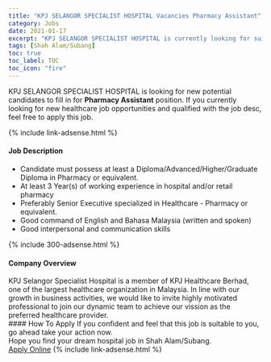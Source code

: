 ```yaml
---
title: "KPJ SELANGOR SPECIALIST HOSPITAL Vacancies Pharmacy Assistant" 
category: Jobs 
date: 2021-01-17 
excerpt: "KPJ SELANGOR SPECIALIST HOSPITAL is currently looking for suitable person to fill in the Pharmacy Assistant which positioned at Shah Alam/Subang" 
tags: [Shah Alam/Subang] 
toc: true 
toc_label: TOC 
toc_icon: "fire" 
--- 
```


<p>KPJ SELANGOR SPECIALIST HOSPITAL is looking for new potential candidates to fill in for <b>Pharmacy Assistant</b> position. If you currently looking for new healthcare job opportunities and qualified with the job desc, feel free to apply this job.
</p>{% include link-adsense.html %} 
<div><div><h4>Job Description</h4></div><div><div><span><div><ul><li>Candidate must possess at least a Diploma/Advanced/Higher/Graduate Diploma in Pharmacy or equivalent.</li><li>At least 3&#160;Year(s) of working experience in hospital and/or retail pharmacy</li><li>Preferably Senior Executive specialized in Healthcare - Pharmacy or equivalent.</li><li>Good command of English and Bahasa Malaysia (written and spoken)</li><li>Good interpersonal and communication skills</li></ul></div></span></div></div></div> 
{% include 300-adsense.html %} 
<div><div><h4>Company Overview</h4></div><div><div><span><div><div>KPJ Selangor Specialist Hospital is a member of KPJ Healthcare Berhad, one of the largest healthcare organization in Malaysia. In line with our growth in business activities, we would like to invite highly motivated professional to join our dynamic team to achieve our vission as the preferred healthcare provider.</div></div></span></div></div></div> 
#### How To Apply 
If you confident and feel that this job is suitable to you, go ahead take your action now. <br/> 
Hope you find your dream hospital job in Shah Alam/Subang. <br/> 
<a href="https://www.jobstreet.com.my/en/job/pharmacy-assistant-4465036?jobId=jobstreet-my-job-4465036&sectionRank=2&token=0~1c77a966-0390-4e42-8cef-4d025b5e7956&fr=SRP%20View%20In%20New%20Ta" class="btn btn--warning" target="_blank" rel="nofollow noopenner">Apply Online</a> 
{% include link-adsense.html %} 